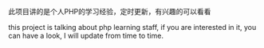 此项目讲的是个人PHP的学习经验，定时更新，有兴趣的可以看看  

this project is talking about php learning staff, if you are interested in it, you can have a look, I will update from time to time.
